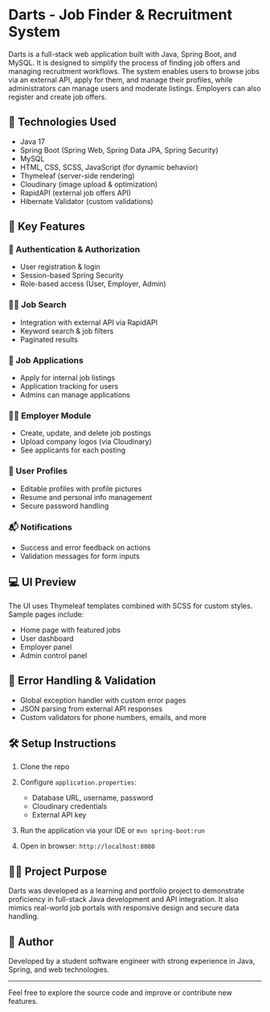 # Darts - Job Finder & Recruitment System

Darts is a full-stack web application built with Java, Spring Boot, and MySQL. It is designed to simplify the process of finding job offers and managing recruitment workflows. The system enables users to browse jobs via an external API, apply for them, and manage their profiles, while administrators can manage users and moderate listings. Employers can also register and create job offers.

## 🚀 Technologies Used

* Java 17
* Spring Boot (Spring Web, Spring Data JPA, Spring Security)
* MySQL
* HTML, CSS, SCSS, JavaScript (for dynamic behavior)
* Thymeleaf (server-side rendering)
* Cloudinary (image upload & optimization)
* RapidAPI (external job offers API)
* Hibernate Validator (custom validations)

## 🔑 Key Features

### 🔐 Authentication & Authorization

* User registration & login
* Session-based Spring Security
* Role-based access (User, Employer, Admin)

### 👨‍💻 Job Search

* Integration with external API via RapidAPI
* Keyword search & job filters
* Paginated results

### 📄 Job Applications

* Apply for internal job listings
* Application tracking for users
* Admins can manage applications

### 🧑‍💼 Employer Module

* Create, update, and delete job postings
* Upload company logos (via Cloudinary)
* See applicants for each posting

### 📁 User Profiles

* Editable profiles with profile pictures
* Resume and personal info management
* Secure password handling

### 📬 Notifications

* Success and error feedback on actions
* Validation messages for form inputs

## 💻 UI Preview

The UI uses Thymeleaf templates combined with SCSS for custom styles. Sample pages include:

* Home page with featured jobs
* User dashboard
* Employer panel
* Admin control panel

## 🧪 Error Handling & Validation

* Global exception handler with custom error pages
* JSON parsing from external API responses
* Custom validators for phone numbers, emails, and more

## 🛠️ Setup Instructions

1. Clone the repo
2. Configure `application.properties`:

   * Database URL, username, password
   * Cloudinary credentials
   * External API key
3. Run the application via your IDE or `mvn spring-boot:run`
4. Open in browser: `http://localhost:8080`

## 🧑‍🏫 Project Purpose

Darts was developed as a learning and portfolio project to demonstrate proficiency in full-stack Java development and API integration. It also mimics real-world job portals with responsive design and secure data handling.

## 🙋 Author

Developed by a student software engineer with strong experience in Java, Spring, and web technologies.

---

Feel free to explore the source code and improve or contribute new features.
